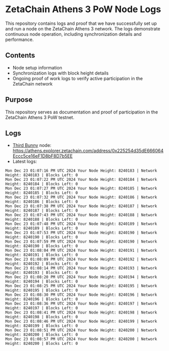 # ZetaChain Athens 3 PoW Node Logs
This repository contains logs and proof that we have successfully set up and run a node on the ZetaChain Athens 3 network. The logs demonstrate continuous node operation, including synchronization details and performance.

## Contents
- Node setup information
- Synchronization logs with block height details
- Ongoing proof of work logs to verify active participation in the ZetaChain network

## Purpose
This repository serves as documentation and proof of participation in the ZetaChain Athens 3 PoW testnet.

## Logs

- [Third Bunny](https://thirdbunny.xyz/) node: https://athens.explorer.zetachain.com/address/0x225254d35dE666064Eccc5ce16eF1D8bF8D7b5EE
- Latest logs:
```
Mon Dec 23 01:07:16 PM UTC 2024 Your Node Height: 8240183 | Network Height: 8240183 | Blocks Left: 0
Mon Dec 23 01:07:22 PM UTC 2024 Your Node Height: 8240184 | Network Height: 8240184 | Blocks Left: 0
Mon Dec 23 01:07:27 PM UTC 2024 Your Node Height: 8240185 | Network Height: 8240185 | Blocks Left: 0
Mon Dec 23 01:07:32 PM UTC 2024 Your Node Height: 8240186 | Network Height: 8240186 | Blocks Left: 0
Mon Dec 23 01:07:38 PM UTC 2024 Your Node Height: 8240187 | Network Height: 8240187 | Blocks Left: 0
Mon Dec 23 01:07:43 PM UTC 2024 Your Node Height: 8240188 | Network Height: 8240188 | Blocks Left: 0
Mon Dec 23 01:07:48 PM UTC 2024 Your Node Height: 8240189 | Network Height: 8240189 | Blocks Left: 0
Mon Dec 23 01:07:53 PM UTC 2024 Your Node Height: 8240190 | Network Height: 8240190 | Blocks Left: 0
Mon Dec 23 01:07:59 PM UTC 2024 Your Node Height: 8240190 | Network Height: 8240190 | Blocks Left: 0
Mon Dec 23 01:08:04 PM UTC 2024 Your Node Height: 8240191 | Network Height: 8240191 | Blocks Left: 0
Mon Dec 23 01:08:09 PM UTC 2024 Your Node Height: 8240192 | Network Height: 8240192 | Blocks Left: 0
Mon Dec 23 01:08:14 PM UTC 2024 Your Node Height: 8240193 | Network Height: 8240193 | Blocks Left: 0
Mon Dec 23 01:08:20 PM UTC 2024 Your Node Height: 8240194 | Network Height: 8240194 | Blocks Left: 0
Mon Dec 23 01:08:25 PM UTC 2024 Your Node Height: 8240195 | Network Height: 8240195 | Blocks Left: 0
Mon Dec 23 01:08:30 PM UTC 2024 Your Node Height: 8240196 | Network Height: 8240196 | Blocks Left: 0
Mon Dec 23 01:08:36 PM UTC 2024 Your Node Height: 8240197 | Network Height: 8240197 | Blocks Left: 0
Mon Dec 23 01:08:41 PM UTC 2024 Your Node Height: 8240198 | Network Height: 8240198 | Blocks Left: 0
Mon Dec 23 01:08:46 PM UTC 2024 Your Node Height: 8240199 | Network Height: 8240199 | Blocks Left: 0
Mon Dec 23 01:08:51 PM UTC 2024 Your Node Height: 8240200 | Network Height: 8240200 | Blocks Left: 0
Mon Dec 23 01:08:57 PM UTC 2024 Your Node Height: 8240200 | Network Height: 8240200 | Blocks Left: 0
```
